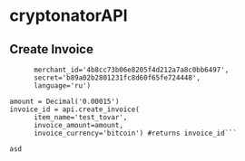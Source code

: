 # cryptonatorAPI
Сreate Invoice
-----------------------------------

```api = Api(
      merchant_id='4b8cc73b06e8205f4d212a7a8c0bb6497', 
      secret='b89a02b2801231fc8d60f65fe724448', 
      language='ru')
      
amount = Decimal('0.00015')
invoice_id = api.create_invoice(
      item_name='test_tovar', 
      invoice_amount=amount, 
      invoice_currency='bitcoin') #returns invoice_id```

asd
